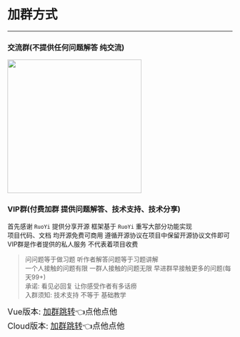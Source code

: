 # 加群方式
- - -
### 交流群(不提供任何问题解答 纯交流)

<img src="https://foruda.gitee.com/images/1679646701241687740/8be5b289_1766278.png" width="300" height="300">

### VIP群(付费加群 提供问题解答、技术支持、技术分享)

首先感谢 `RuoYi` 提供分享开源 框架基于 `RuoYi` 重写大部分功能实现<br>
项目代码、文档 均开源免费可商用 遵循开源协议在项目中保留开源协议文件即可<br>
VIP群是作者提供的私人服务 不代表着项目收费

> 问问题等于做习题 听作者解答问题等于习题讲解<br>
> 一个人接触的问题有限 一群人接触的问题无限 早进群早接触更多的问题(每天99+)<br>
> 承诺: 看见必回复 让你感受作者有多话痨<br>
> 入群须知: 技术支持 不等于 基础教学<br>

<font size="4">Vue版本: [加群跳转](/ruoyi-vue-plus/other/group_chat.md)👈点他点他</font>
<br>
<font size="4">Cloud版本: [加群跳转](/ruoyi-cloud-plus/other/group_chat.md)👈点他点他</font>